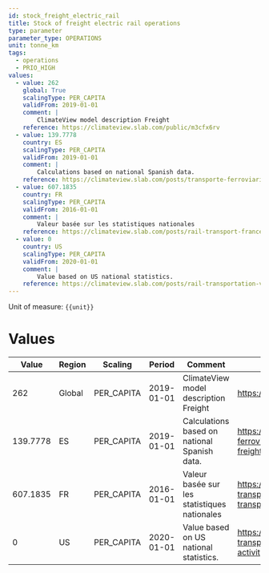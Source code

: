 ```yaml
---
id: stock_freight_electric_rail
title: Stock of freight electric rail operations
type: parameter
parameter_type: OPERATIONS
unit: tonne_km
tags:
  - operations
  - PRIO_HIGH
values:
  - value: 262
    global: True
    scalingType: PER_CAPITA
    validFrom: 2019-01-01
    comment: |
        ClimateView model description Freight
    reference: https://climateview.slab.com/public/m3cfx6rv
  - value: 139.7778
    country: ES
    scalingType: PER_CAPITA
    validFrom: 2019-01-01
    comment: |
        Calculations based on national Spanish data.
    reference: https://climateview.slab.com/posts/transporte-ferroviario-rail-transport-v6m8lcgr#h88m2-freight-rail-transport
  - value: 607.1835
    country: FR
    scalingType: PER_CAPITA
    validFrom: 2016-01-01
    comment: |
        Valeur basée sur les statistiques nationales
    reference: https://climateview.slab.com/posts/rail-transport-france-npr7q7rn#h1cwz-transport-ferroviaire-de-marchandises
  - value: 0
    country: US
    scalingType: PER_CAPITA
    validFrom: 2020-01-01
    comment: |
        Value based on US national statistics.
    reference: https://climateview.slab.com/posts/rail-transportation-vov14r6c#hq6b9-table-3-activity-data-freight-rail
---
```



Unit of measure: `{{unit}}`


# Values


| Value | Region | Scaling | Period | Comment | Reference |
|-------|--------|---------|--------|---------|-----------|
| 262 | Global | PER_CAPITA | 2019-01-01 | ClimateView model description Freight | https://climateview.slab.com/public/m3cfx6rv |
| 139.7778 | ES | PER_CAPITA | 2019-01-01 | Calculations based on national Spanish data. | https://climateview.slab.com/posts/transporte-ferroviario-rail-transport-v6m8lcgr#h88m2-freight-rail-transport |
| 607.1835 | FR | PER_CAPITA | 2016-01-01 | Valeur basée sur les statistiques nationales | https://climateview.slab.com/posts/rail-transport-france-npr7q7rn#h1cwz-transport-ferroviaire-de-marchandises |
| 0 | US | PER_CAPITA | 2020-01-01 | Value based on US national statistics. | https://climateview.slab.com/posts/rail-transportation-vov14r6c#hq6b9-table-3-activity-data-freight-rail |


